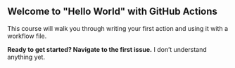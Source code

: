 ## Welcome to "Hello World" with GitHub Actions

This course will walk you through writing your first action and using it with a workflow file. 

**Ready to get started? Navigate to the first issue.**
I don’t understand anything yet.
